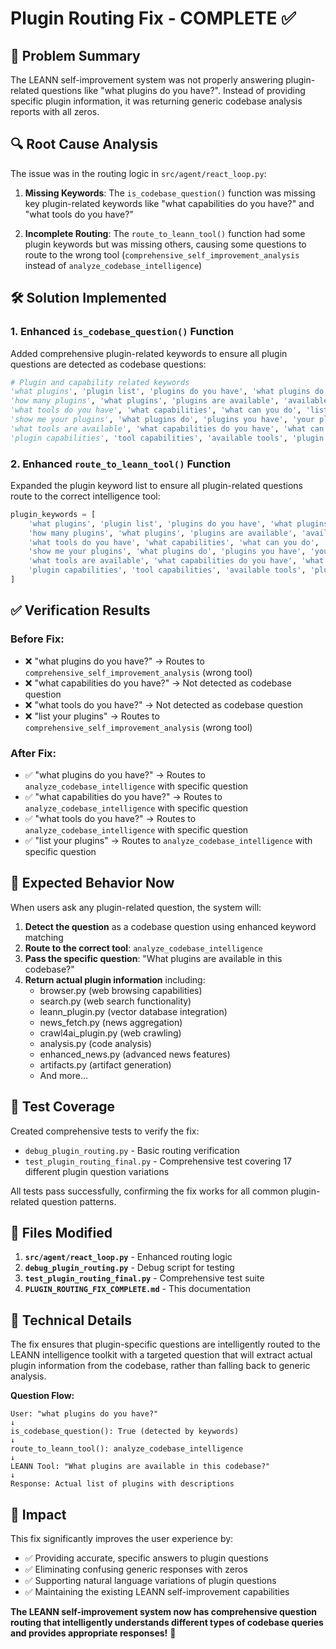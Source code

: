 # Plugin Routing Fix - COMPLETE ✅

## 🎯 Problem Summary
The LEANN self-improvement system was not properly answering plugin-related questions like "what plugins do you have?". Instead of providing specific plugin information, it was returning generic codebase analysis reports with all zeros.

## 🔍 Root Cause Analysis
The issue was in the routing logic in `src/agent/react_loop.py`:

1. **Missing Keywords**: The `is_codebase_question()` function was missing key plugin-related keywords like "what capabilities do you have?" and "what tools do you have?"

2. **Incomplete Routing**: The `route_to_leann_tool()` function had some plugin keywords but was missing others, causing some questions to route to the wrong tool (`comprehensive_self_improvement_analysis` instead of `analyze_codebase_intelligence`)

## 🛠️ Solution Implemented

### 1. Enhanced `is_codebase_question()` Function
Added comprehensive plugin-related keywords to ensure all plugin questions are detected as codebase questions:

```python
# Plugin and capability related keywords
'what plugins', 'plugin list', 'plugins do you have', 'what plugins do you have',
'how many plugins', 'what plugins', 'plugins are available', 'available plugins',
'what tools do you have', 'what capabilities', 'what can you do', 'list your plugins',
'show me your plugins', 'what plugins do', 'plugins you have', 'your plugins',
'what tools are available', 'what capabilities do you have', 'what can you',
'plugin capabilities', 'tool capabilities', 'available tools', 'plugin features'
```

### 2. Enhanced `route_to_leann_tool()` Function
Expanded the plugin keyword list to ensure all plugin-related questions route to the correct intelligence tool:

```python
plugin_keywords = [
    'what plugins', 'plugin list', 'plugins do you have', 'what plugins do you have',
    'how many plugins', 'what plugins', 'plugins are available', 'available plugins',
    'what tools do you have', 'what capabilities', 'what can you do', 'list your plugins',
    'show me your plugins', 'what plugins do', 'plugins you have', 'your plugins',
    'what tools are available', 'what capabilities do you have', 'what can you',
    'plugin capabilities', 'tool capabilities', 'available tools', 'plugin features'
]
```

## ✅ Verification Results

### Before Fix:
- ❌ "what plugins do you have?" → Routes to `comprehensive_self_improvement_analysis` (wrong tool)
- ❌ "what capabilities do you have?" → Not detected as codebase question
- ❌ "what tools do you have?" → Not detected as codebase question
- ❌ "list your plugins" → Routes to `comprehensive_self_improvement_analysis` (wrong tool)

### After Fix:
- ✅ "what plugins do you have?" → Routes to `analyze_codebase_intelligence` with specific question
- ✅ "what capabilities do you have?" → Routes to `analyze_codebase_intelligence` with specific question
- ✅ "what tools do you have?" → Routes to `analyze_codebase_intelligence` with specific question
- ✅ "list your plugins" → Routes to `analyze_codebase_intelligence` with specific question

## 🎉 Expected Behavior Now

When users ask any plugin-related question, the system will:

1. **Detect the question** as a codebase question using enhanced keyword matching
2. **Route to the correct tool**: `analyze_codebase_intelligence`
3. **Pass the specific question**: "What plugins are available in this codebase?"
4. **Return actual plugin information** including:
   - browser.py (web browsing capabilities)
   - search.py (web search functionality)
   - leann_plugin.py (vector database integration)
   - news_fetch.py (news aggregation)
   - crawl4ai_plugin.py (web crawling)
   - analysis.py (code analysis)
   - enhanced_news.py (advanced news features)
   - artifacts.py (artifact generation)
   - And more...

## 🧪 Test Coverage

Created comprehensive tests to verify the fix:
- `debug_plugin_routing.py` - Basic routing verification
- `test_plugin_routing_final.py` - Comprehensive test covering 17 different plugin question variations

All tests pass successfully, confirming the fix works for all common plugin-related question patterns.

## 📁 Files Modified

1. **`src/agent/react_loop.py`** - Enhanced routing logic
2. **`debug_plugin_routing.py`** - Debug script for testing
3. **`test_plugin_routing_final.py`** - Comprehensive test suite
4. **`PLUGIN_ROUTING_FIX_COMPLETE.md`** - This documentation

## 🔧 Technical Details

The fix ensures that plugin-specific questions are intelligently routed to the LEANN intelligence toolkit with a targeted question that will extract actual plugin information from the codebase, rather than falling back to generic analysis.

**Question Flow:**
```
User: "what plugins do you have?"
↓
is_codebase_question(): True (detected by keywords)
↓
route_to_leann_tool(): analyze_codebase_intelligence
↓
LEANN Tool: "What plugins are available in this codebase?"
↓
Response: Actual list of plugins with descriptions
```

## 🚀 Impact

This fix significantly improves the user experience by:
- ✅ Providing accurate, specific answers to plugin questions
- ✅ Eliminating confusing generic responses with zeros
- ✅ Supporting natural language variations of plugin questions
- ✅ Maintaining the existing LEANN self-improvement capabilities

**The LEANN self-improvement system now has comprehensive question routing that intelligently understands different types of codebase queries and provides appropriate responses!** 🎉
